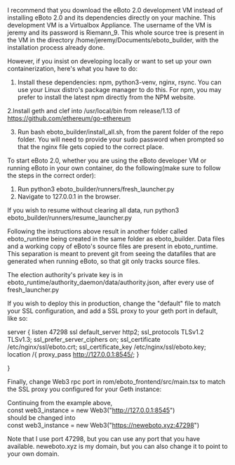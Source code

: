 I recommend that you download the eBoto 2.0 development VM instead of installing eBoto 2.0 and its dependencies directly on your machine. This development VM is a Virtualbox Appliance. The username of the VM is jeremy and its password is Riemann_9. This whole source tree is present in the VM in the directory /home/jeremy/Documents/eboto_builder, with the installation process already done.  

However, if you insist on developing locally or want to set up your own containerization, here's what you have to do:  
1. Install these dependencies: npm, python3-venv, nginx, rsync. You can use your Linux distro's package manager to do this. For npm, you may prefer to install the latest npm directly from the NPM website. 

2.Install geth and clef into /usr/local/bin from release/1.13 of https://github.com/ethereum/go-ethereum  

3. Run bash eboto_builder/install_all.sh, from the parent folder of the repo folder. You will need to provide your sudo password when prompted so that the nginx file gets copied to the correct place.  


To start eBoto 2.0, whether you are using the eBoto developer VM or running eBoto in your own container, do the following(make sure to follow the steps in the correct order):  
1. Run python3 eboto_builder/runners/fresh_launcher.py  
2. Navigate to 127.0.0.1 in the browser.  

If you wish to resume without clearing all data, run python3 eboto_builder/runners/resume_launcher.py  

Following the instructions above result in another folder called eboto_runtime being created in the same folder as eboto_builder. Data files and a working copy of eBoto's source files are present in eboto_runtime. This separation is meant to prevent git from seeing the datafiles that are generated when running eBoto, so that git only tracks source files.  

The election authority's private key is in eboto_runtime/authority_daemon/data/authority.json, after every use of fresh_launcher.py  

If you wish to deploy this in production, change the "default" file to match your SSL configuration, and add a SSL proxy to your geth port in default, like so:  

server {
	listen 47298 ssl default_server http2;
        ssl_protocols TLSv1.2 TLSv1.3;
        ssl_prefer_server_ciphers on;
        ssl_certificate /etc/nginx/ssl/eboto.crt;
        ssl_certificate_key /etc/nginx/ssl/eboto.key;
	location /{
	proxy_pass http://127.0.0.1:8545/; 
	}

}

Finally, change Web3 rpc port in rom/eboto_frontend/src/main.tsx to match the SSL proxy you configured for your Geth instance:  

Continuing from the example above,  
const web3_instance = new Web3("http://127.0.0.1:8545")  
should be changed into  
const web3_instance = new Web3("https://neweboto.xyz:47298")

Note that I use port 47298, but you can use any port that you have available.
neweboto.xyz is my domain, but you can also change it to point to your own domain.
